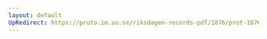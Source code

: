 ```yaml
---
layout: default
UpRedirect: https://pruto.im.uu.se/riksdagen-records-pdf/1876/prot-1876--ak--048/prot-1876--ak--048_054.pdf
---
```

